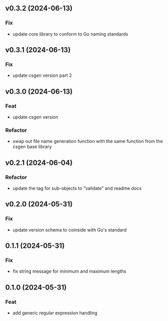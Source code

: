 ## v0.3.2 (2024-06-13)

### Fix

- update core library to conform to Go naming standards

## v0.3.1 (2024-06-13)

### Fix

- update csgen version part 2

## v0.3.0 (2024-06-13)

### Feat

- update csgen version

### Refactor

- swap out file name generation function with the same function from the csgen base library

## v0.2.1 (2024-06-04)

### Refactor

- update the tag for sub-objects to "validate" and readme docs

## v0.2.0 (2024-05-31)

### Fix

- update version schema to coinside with Go's standard

## 0.1.1 (2024-05-31)

### Fix

- fix string message for minimum and maximum lengths

## 0.1.0 (2024-05-31)

### Feat

- add generic regular expression handling
